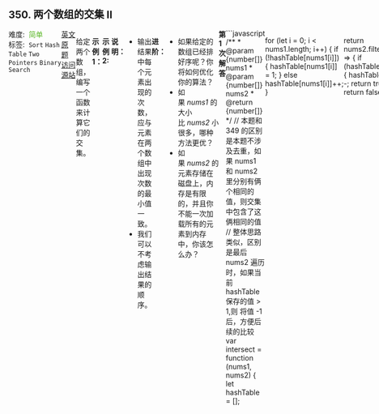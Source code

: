 <div style="font-size: 20px; margin-bottom: 15px; font-weight: bold;">350. 两个数组的交集 II</div>
<div style="display: flex; font-size: 14px; justify-content: space-between;"><div><span style="margin-right: 30px;">难度:&nbsp;&nbsp;<label style="color: rgb(90, 183, 38);">简单</label></span><span style="margin-right: 30px;">标签:&nbsp;&nbsp;<code>Sort</code>&nbsp;<code>Hash Table</code>&nbsp;<code>Two Pointers</code>&nbsp;<code>Binary Search</code></span></div><div><span style="margin-right: 15px;"><a href="https://leetcode.com/problems/intersection-of-two-arrays-ii/">英文原题</a></span><span><a href="https://leetcode-cn.com/problems/intersection-of-two-arrays-ii/">访问源站</a></span></div>
<hr style="height: 1px; margin: 1em 0px;" />
<p>给定两个数组，编写一个函数来计算它们的交集。</p>

<p>&nbsp;</p>

<p><strong>示例 1：</strong></p>

<pre><strong>输入：</strong>nums1 = [1,2,2,1], nums2 = [2,2]
<strong>输出：</strong>[2,2]
</pre>

<p><strong>示例 2:</strong></p>

<pre><strong>输入：</strong>nums1 = [4,9,5], nums2 = [9,4,9,8,4]
<strong>输出：</strong>[4,9]</pre>

<p>&nbsp;</p>

<p><strong>说明：</strong></p>

<ul>
	<li>输出结果中每个元素出现的次数，应与元素在两个数组中出现次数的最小值一致。</li>
	<li>我们可以不考虑输出结果的顺序。</li>
</ul>

<p><strong><strong>进阶</strong>：</strong></p>

<ul>
	<li>如果给定的数组已经排好序呢？你将如何优化你的算法？</li>
	<li>如果&nbsp;<em>nums1&nbsp;</em>的大小比&nbsp;<em>nums2&nbsp;</em>小很多，哪种方法更优？</li>
	<li>如果&nbsp;<em>nums2&nbsp;</em>的元素存储在磁盘上，内存是有限的，并且你不能一次加载所有的元素到内存中，你该怎么办？</li>
</ul>

<hr style="height: 1px; margin: 1em 0px;" />
<strong>第1次解答</strong>
```javascript
/**
 * @param {number[]} nums1
 * @param {number[]} nums2
 * @return {number[]}
 */
// 本题和 349 的区别是本题不涉及去重，如果 nums1 和 nums2 里分别有俩个相同的值，则交集中包含了这俩相同的值
// 整体思路类似，区别是最后 nums2 遍历时，如果当前 hashTable 保存的值 > 1,则 将值 -1 后，方便后续的比较
var intersect = function (nums1, nums2) {
  let hashTable = [];

  for (let i = 0; i < nums1.length; i++) {
    if (!hashTable[nums1[i]]) {
      hashTable[nums1[i]] = 1;
    } else hashTable[nums1[i]]++;
  }

  return nums2.filter((item) => {
    if (hashTable[item]) {
      hashTable[item]--;
      return true;
    }
    return false;
  });
};
```